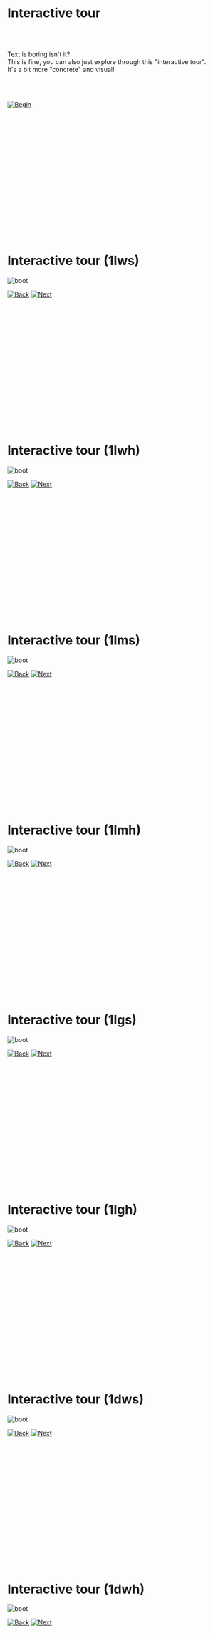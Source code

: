 # Interactive tour

<br>
<br>

Text is boring isn't it?  
This is fine, you can also just explore through this "interactive tour".  
It's a bit more "concrete" and visual!

<br>
<br>

[![Begin](../btn/button_begin.png)](https://github.com/pl453s/linux-mint-gnome/blob/main/tour/tour.md#interactive-tour-1dms)

<br>
<br>
<br>
<br>
<br>
<br>
<br>
<br>
<br>
<br>
<br>
<br>
<br>
<br>
<br>
<br>

# Interactive tour (1lws)

![boot](../img/1_boot.png)

[![Back](../btn/button_back_off.png)](https://github.com/pl453s/linux-mint-gnome/blob/main/tour/tour.md#interactive-tour-1lws)
[![Next](../btn/button_next_on.png)](https://github.com/pl453s/linux-mint-gnome/blob/main/tour/tour.md#interactive-tour-2lws)

<br>
<br>
<br>
<br>
<br>
<br>
<br>
<br>
<br>
<br>
<br>
<br>
<br>
<br>
<br>
<br>

# Interactive tour (1lwh)

![boot](../img/1_boot.png)

[![Back](../btn/button_back_off.png)](https://github.com/pl453s/linux-mint-gnome/blob/main/tour/tour.md#interactive-tour-1lwh)
[![Next](../btn/button_next_on.png)](https://github.com/pl453s/linux-mint-gnome/blob/main/tour/tour.md#interactive-tour-2lwh)

<br>
<br>
<br>
<br>
<br>
<br>
<br>
<br>
<br>
<br>
<br>
<br>
<br>
<br>
<br>
<br>

# Interactive tour (1lms)

![boot](../img/1_boot.png)

[![Back](../btn/button_back_off.png)](https://github.com/pl453s/linux-mint-gnome/blob/main/tour/tour.md#interactive-tour-1lms)
[![Next](../btn/button_next_on.png)](https://github.com/pl453s/linux-mint-gnome/blob/main/tour/tour.md#interactive-tour-2lms)

<br>
<br>
<br>
<br>
<br>
<br>
<br>
<br>
<br>
<br>
<br>
<br>
<br>
<br>
<br>
<br>

# Interactive tour (1lmh)

![boot](../img/1_boot.png)

[![Back](../btn/button_back_off.png)](https://github.com/pl453s/linux-mint-gnome/blob/main/tour/tour.md#interactive-tour-1lmh)
[![Next](../btn/button_next_on.png)](https://github.com/pl453s/linux-mint-gnome/blob/main/tour/tour.md#interactive-tour-2lmh)

<br>
<br>
<br>
<br>
<br>
<br>
<br>
<br>
<br>
<br>
<br>
<br>
<br>
<br>
<br>
<br>

# Interactive tour (1lgs)

![boot](../img/1_boot.png)

[![Back](../btn/button_back_off.png)](https://github.com/pl453s/linux-mint-gnome/blob/main/tour/tour.md#interactive-tour-1lgs)
[![Next](../btn/button_next_on.png)](https://github.com/pl453s/linux-mint-gnome/blob/main/tour/tour.md#interactive-tour-2lgs)

<br>
<br>
<br>
<br>
<br>
<br>
<br>
<br>
<br>
<br>
<br>
<br>
<br>
<br>
<br>
<br>

# Interactive tour (1lgh)

![boot](../img/1_boot.png)

[![Back](../btn/button_back_off.png)](https://github.com/pl453s/linux-mint-gnome/blob/main/tour/tour.md#interactive-tour-1lgh)
[![Next](../btn/button_next_on.png)](https://github.com/pl453s/linux-mint-gnome/blob/main/tour/tour.md#interactive-tour-2lgh)

<br>
<br>
<br>
<br>
<br>
<br>
<br>
<br>
<br>
<br>
<br>
<br>
<br>
<br>
<br>
<br>

# Interactive tour (1dws)

![boot](../img/1_boot.png)

[![Back](../btn/button_back_off.png)](https://github.com/pl453s/linux-mint-gnome/blob/main/tour/tour.md#interactive-tour-1dws)
[![Next](../btn/button_next_on.png)](https://github.com/pl453s/linux-mint-gnome/blob/main/tour/tour.md#interactive-tour-2dws)

<br>
<br>
<br>
<br>
<br>
<br>
<br>
<br>
<br>
<br>
<br>
<br>
<br>
<br>
<br>
<br>

# Interactive tour (1dwh)

![boot](../img/1_boot.png)

[![Back](../btn/button_back_off.png)](https://github.com/pl453s/linux-mint-gnome/blob/main/tour/tour.md#interactive-tour-1dwh)
[![Next](../btn/button_next_on.png)](https://github.com/pl453s/linux-mint-gnome/blob/main/tour/tour.md#interactive-tour-2dwh)

<br>
<br>
<br>
<br>
<br>
<br>
<br>
<br>
<br>
<br>
<br>
<br>
<br>
<br>
<br>
<br>

# Interactive tour (1dms)

![boot](../img/1_boot.png)

[![Back](../btn/button_back_off.png)](https://github.com/pl453s/linux-mint-gnome/blob/main/tour/tour.md#interactive-tour-1dms)
[![Next](../btn/button_next_on.png)](https://github.com/pl453s/linux-mint-gnome/blob/main/tour/tour.md#interactive-tour-2dms)

<br>
<br>
<br>
<br>
<br>
<br>
<br>
<br>
<br>
<br>
<br>
<br>
<br>
<br>
<br>
<br>

# Interactive tour (1dmh)

![boot](../img/1_boot.png)

[![Back](../btn/button_back_off.png)](https://github.com/pl453s/linux-mint-gnome/blob/main/tour/tour.md#interactive-tour-1dmh)
[![Next](../btn/button_next_on.png)](https://github.com/pl453s/linux-mint-gnome/blob/main/tour/tour.md#interactive-tour-2dmh)

<br>
<br>
<br>
<br>
<br>
<br>
<br>
<br>
<br>
<br>
<br>
<br>
<br>
<br>
<br>
<br>

# Interactive tour (1dgs)

![boot](../img/1_boot.png)

[![Back](../btn/button_back_off.png)](https://github.com/pl453s/linux-mint-gnome/blob/main/tour/tour.md#interactive-tour-1dgs)
[![Next](../btn/button_next_on.png)](https://github.com/pl453s/linux-mint-gnome/blob/main/tour/tour.md#interactive-tour-2dgs)

<br>
<br>
<br>
<br>
<br>
<br>
<br>
<br>
<br>
<br>
<br>
<br>
<br>
<br>
<br>
<br>

# Interactive tour (1dgh)

![boot](../img/1_boot.png)

[![Back](../btn/button_back_off.png)](https://github.com/pl453s/linux-mint-gnome/blob/main/tour/tour.md#interactive-tour-1dgh)
[![Next](../btn/button_next_on.png)](https://github.com/pl453s/linux-mint-gnome/blob/main/tour/tour.md#interactive-tour-2dgh)

<br>
<br>
<br>
<br>
<br>
<br>
<br>
<br>
<br>
<br>
<br>
<br>
<br>
<br>
<br>
<br>

# Interactive tour (2lws)

![gdm3](../img/2_light.png)

[![Back](../btn/button_back_on.png)](https://github.com/pl453s/linux-mint-gnome/blob/main/tour/tour.md#interactive-tour-1lws)
[![Next](../btn/button_next_on.png)](https://github.com/pl453s/linux-mint-gnome/blob/main/tour/tour.md#interactive-tour-3lws)
![Spacer](../btn/spacer.png)
[![Dark](../btn/button_dark_off.png)](https://github.com/pl453s/linux-mint-gnome/blob/main/tour/tour.md#interactive-tour-2dws)

<br>
<br>
<br>
<br>
<br>
<br>
<br>
<br>
<br>
<br>
<br>
<br>
<br>
<br>
<br>
<br>

# Interactive tour (2lwh)

![gdm3](../img/2_light.png)

[![Back](../btn/button_back_on.png)](https://github.com/pl453s/linux-mint-gnome/blob/main/tour/tour.md#interactive-tour-1lwh)
[![Next](../btn/button_next_on.png)](https://github.com/pl453s/linux-mint-gnome/blob/main/tour/tour.md#interactive-tour-3lwh)
![Spacer](../btn/spacer.png)
[![Dark](../btn/button_dark_off.png)](https://github.com/pl453s/linux-mint-gnome/blob/main/tour/tour.md#interactive-tour-2dwh)

<br>
<br>
<br>
<br>
<br>
<br>
<br>
<br>
<br>
<br>
<br>
<br>
<br>
<br>
<br>
<br>

# Interactive tour (2lms)

![gdm3](../img/2_light.png)

[![Back](../btn/button_back_on.png)](https://github.com/pl453s/linux-mint-gnome/blob/main/tour/tour.md#interactive-tour-1lms)
[![Next](../btn/button_next_on.png)](https://github.com/pl453s/linux-mint-gnome/blob/main/tour/tour.md#interactive-tour-3lms)
![Spacer](../btn/spacer.png)
[![Dark](../btn/button_dark_off.png)](https://github.com/pl453s/linux-mint-gnome/blob/main/tour/tour.md#interactive-tour-2dms)

<br>
<br>
<br>
<br>
<br>
<br>
<br>
<br>
<br>
<br>
<br>
<br>
<br>
<br>
<br>
<br>

# Interactive tour (2lmh)

![gdm3](../img/2_light.png)

[![Back](../btn/button_back_on.png)](https://github.com/pl453s/linux-mint-gnome/blob/main/tour/tour.md#interactive-tour-1lmh)
[![Next](../btn/button_next_on.png)](https://github.com/pl453s/linux-mint-gnome/blob/main/tour/tour.md#interactive-tour-3lmh)
![Spacer](../btn/spacer.png)
[![Dark](../btn/button_dark_off.png)](https://github.com/pl453s/linux-mint-gnome/blob/main/tour/tour.md#interactive-tour-2dmh)

<br>
<br>
<br>
<br>
<br>
<br>
<br>
<br>
<br>
<br>
<br>
<br>
<br>
<br>
<br>
<br>

# Interactive tour (2lgs)

![gdm3](../img/2_light.png)

[![Back](../btn/button_back_on.png)](https://github.com/pl453s/linux-mint-gnome/blob/main/tour/tour.md#interactive-tour-1lgs)
[![Next](../btn/button_next_on.png)](https://github.com/pl453s/linux-mint-gnome/blob/main/tour/tour.md#interactive-tour-3lgs)
![Spacer](../btn/spacer.png)
[![Dark](../btn/button_dark_off.png)](https://github.com/pl453s/linux-mint-gnome/blob/main/tour/tour.md#interactive-tour-2dgs)

<br>
<br>
<br>
<br>
<br>
<br>
<br>
<br>
<br>
<br>
<br>
<br>
<br>
<br>
<br>
<br>

# Interactive tour (2lgh)

![gdm3](../img/2_light.png)

[![Back](../btn/button_back_on.png)](https://github.com/pl453s/linux-mint-gnome/blob/main/tour/tour.md#interactive-tour-1lgh)
[![Next](../btn/button_next_on.png)](https://github.com/pl453s/linux-mint-gnome/blob/main/tour/tour.md#interactive-tour-3lgh)
![Spacer](../btn/spacer.png)
[![Dark](../btn/button_dark_off.png)](https://github.com/pl453s/linux-mint-gnome/blob/main/tour/tour.md#interactive-tour-2dgh)

<br>
<br>
<br>
<br>
<br>
<br>
<br>
<br>
<br>
<br>
<br>
<br>
<br>
<br>
<br>
<br>

# Interactive tour (2dws)

![gdm3](../img/2_dark.png)

[![Back](../btn/button_back_on.png)](https://github.com/pl453s/linux-mint-gnome/blob/main/tour/tour.md#interactive-tour-1dws)
[![Next](../btn/button_next_on.png)](https://github.com/pl453s/linux-mint-gnome/blob/main/tour/tour.md#interactive-tour-3dws)
![Spacer](../btn/spacer.png)
[![Dark](../btn/button_dark_on.png)](https://github.com/pl453s/linux-mint-gnome/blob/main/tour/tour.md#interactive-tour-2lws)

<br>
<br>
<br>
<br>
<br>
<br>
<br>
<br>
<br>
<br>
<br>
<br>
<br>
<br>
<br>
<br>

# Interactive tour (2dwh)

![gdm3](../img/2_dark.png)

[![Back](../btn/button_back_on.png)](https://github.com/pl453s/linux-mint-gnome/blob/main/tour/tour.md#interactive-tour-1dwh)
[![Next](../btn/button_next_on.png)](https://github.com/pl453s/linux-mint-gnome/blob/main/tour/tour.md#interactive-tour-3dwh)
![Spacer](../btn/spacer.png)
[![Dark](../btn/button_dark_on.png)](https://github.com/pl453s/linux-mint-gnome/blob/main/tour/tour.md#interactive-tour-2lwh)

<br>
<br>
<br>
<br>
<br>
<br>
<br>
<br>
<br>
<br>
<br>
<br>
<br>
<br>
<br>
<br>

# Interactive tour (2dms)

![gdm3](../img/2_dark.png)

[![Back](../btn/button_back_on.png)](https://github.com/pl453s/linux-mint-gnome/blob/main/tour/tour.md#interactive-tour-1dms)
[![Next](../btn/button_next_on.png)](https://github.com/pl453s/linux-mint-gnome/blob/main/tour/tour.md#interactive-tour-3dms)
![Spacer](../btn/spacer.png)
[![Dark](../btn/button_dark_on.png)](https://github.com/pl453s/linux-mint-gnome/blob/main/tour/tour.md#interactive-tour-2lms)

<br>
<br>
<br>
<br>
<br>
<br>
<br>
<br>
<br>
<br>
<br>
<br>
<br>
<br>
<br>
<br>

# Interactive tour (2dmh)

![gdm3](../img/2_dark.png)

[![Back](../btn/button_back_on.png)](https://github.com/pl453s/linux-mint-gnome/blob/main/tour/tour.md#interactive-tour-1dmh)
[![Next](../btn/button_next_on.png)](https://github.com/pl453s/linux-mint-gnome/blob/main/tour/tour.md#interactive-tour-3dmh)
![Spacer](../btn/spacer.png)
[![Dark](../btn/button_dark_on.png)](https://github.com/pl453s/linux-mint-gnome/blob/main/tour/tour.md#interactive-tour-2lmh)

<br>
<br>
<br>
<br>
<br>
<br>
<br>
<br>
<br>
<br>
<br>
<br>
<br>
<br>
<br>
<br>

# Interactive tour (2dgs)

![gdm3](../img/2_dark.png)

[![Back](../btn/button_back_on.png)](https://github.com/pl453s/linux-mint-gnome/blob/main/tour/tour.md#interactive-tour-1dgs)
[![Next](../btn/button_next_on.png)](https://github.com/pl453s/linux-mint-gnome/blob/main/tour/tour.md#interactive-tour-3dgs)
![Spacer](../btn/spacer.png)
[![Dark](../btn/button_dark_on.png)](https://github.com/pl453s/linux-mint-gnome/blob/main/tour/tour.md#interactive-tour-2lgs)

<br>
<br>
<br>
<br>
<br>
<br>
<br>
<br>
<br>
<br>
<br>
<br>
<br>
<br>
<br>
<br>

# Interactive tour (2dgh)

![gdm3](../img/2_dark.png)

[![Back](../btn/button_back_on.png)](https://github.com/pl453s/linux-mint-gnome/blob/main/tour/tour.md#interactive-tour-1dgh)
[![Next](../btn/button_next_on.png)](https://github.com/pl453s/linux-mint-gnome/blob/main/tour/tour.md#interactive-tour-3dgh)
![Spacer](../btn/spacer.png)
[![Dark](../btn/button_dark_on.png)](https://github.com/pl453s/linux-mint-gnome/blob/main/tour/tour.md#interactive-tour-2lgh)

<br>
<br>
<br>
<br>
<br>
<br>
<br>
<br>
<br>
<br>
<br>
<br>
<br>
<br>
<br>
<br>

# Interactive tour (3lws)

![desktop](../img/3_lws.png)

[![Back](../btn/button_back_on.png)](https://github.com/pl453s/linux-mint-gnome/blob/main/tour/tour.md#interactive-tour-2lws)
[![Next](../btn/button_next_on.png)](https://github.com/pl453s/linux-mint-gnome/blob/main/tour/tour.md#interactive-tour-4lws)
![Spacer](../btn/spacer.png)
[![Dark](../btn/button_dark_off.png)](https://github.com/pl453s/linux-mint-gnome/blob/main/tour/tour.md#interactive-tour-3dws)
![Spacer](../btn/spacer.png)
[![Panel](../btn/button_panel_on.png)](https://github.com/pl453s/linux-mint-gnome/blob/main/tour/tour.md#interactive-tour-3lws)
[![Dock](../btn/button_dock_off.png)](https://github.com/pl453s/linux-mint-gnome/blob/main/tour/tour.md#interactive-tour-3lms)
[![Dash](../btn/button_dash_off.png)](https://github.com/pl453s/linux-mint-gnome/blob/main/tour/tour.md#interactive-tour-3lgs)
![Spacer](../btn/spacer.png)
[![Icons](../btn/button_icons_on.png)](https://github.com/pl453s/linux-mint-gnome/blob/main/tour/tour.md#interactive-tour-3lwh)

<br>
<br>
<br>
<br>
<br>
<br>
<br>
<br>
<br>
<br>
<br>
<br>
<br>
<br>
<br>
<br>

# Interactive tour (3lwh)

![desktop](../img/3_lwh.png)

[![Back](../btn/button_back_on.png)](https://github.com/pl453s/linux-mint-gnome/blob/main/tour/tour.md#interactive-tour-2lwh)
[![Next](../btn/button_next_on.png)](https://github.com/pl453s/linux-mint-gnome/blob/main/tour/tour.md#interactive-tour-4lwh)
![Spacer](../btn/spacer.png)
[![Dark](../btn/button_dark_off.png)](https://github.com/pl453s/linux-mint-gnome/blob/main/tour/tour.md#interactive-tour-3dwh)
![Spacer](../btn/spacer.png)
[![Panel](../btn/button_panel_on.png)](https://github.com/pl453s/linux-mint-gnome/blob/main/tour/tour.md#interactive-tour-3lwh)
[![Dock](../btn/button_dock_off.png)](https://github.com/pl453s/linux-mint-gnome/blob/main/tour/tour.md#interactive-tour-3lmh)
[![Dash](../btn/button_dash_off.png)](https://github.com/pl453s/linux-mint-gnome/blob/main/tour/tour.md#interactive-tour-3lgh)
![Spacer](../btn/spacer.png)
[![Icons](../btn/button_icons_off.png)](https://github.com/pl453s/linux-mint-gnome/blob/main/tour/tour.md#interactive-tour-3lws)

<br>
<br>
<br>
<br>
<br>
<br>
<br>
<br>
<br>
<br>
<br>
<br>
<br>
<br>
<br>
<br>

# Interactive tour (3lms)

![desktop](../img/3_lms.png)

[![Back](../btn/button_back_on.png)](https://github.com/pl453s/linux-mint-gnome/blob/main/tour/tour.md#interactive-tour-2lms)
[![Next](../btn/button_next_on.png)](https://github.com/pl453s/linux-mint-gnome/blob/main/tour/tour.md#interactive-tour-4lms)
![Spacer](../btn/spacer.png)
[![Dark](../btn/button_dark_off.png)](https://github.com/pl453s/linux-mint-gnome/blob/main/tour/tour.md#interactive-tour-3dms)
![Spacer](../btn/spacer.png)
[![Panel](../btn/button_panel_off.png)](https://github.com/pl453s/linux-mint-gnome/blob/main/tour/tour.md#interactive-tour-3lws)
[![Dock](../btn/button_dock_on.png)](https://github.com/pl453s/linux-mint-gnome/blob/main/tour/tour.md#interactive-tour-3lms)
[![Dash](../btn/button_dash_off.png)](https://github.com/pl453s/linux-mint-gnome/blob/main/tour/tour.md#interactive-tour-3lgs)
![Spacer](../btn/spacer.png)
[![Icons](../btn/button_icons_on.png)](https://github.com/pl453s/linux-mint-gnome/blob/main/tour/tour.md#interactive-tour-3lmh)

<br>
<br>
<br>
<br>
<br>
<br>
<br>
<br>
<br>
<br>
<br>
<br>
<br>
<br>
<br>
<br>

# Interactive tour (3lmh)

![desktop](../img/3_lmh.png)

[![Back](../btn/button_back_on.png)](https://github.com/pl453s/linux-mint-gnome/blob/main/tour/tour.md#interactive-tour-2lmh)
[![Next](../btn/button_next_on.png)](https://github.com/pl453s/linux-mint-gnome/blob/main/tour/tour.md#interactive-tour-4lmh)
![Spacer](../btn/spacer.png)
[![Dark](../btn/button_dark_off.png)](https://github.com/pl453s/linux-mint-gnome/blob/main/tour/tour.md#interactive-tour-3dmh)
![Spacer](../btn/spacer.png)
[![Panel](../btn/button_panel_off.png)](https://github.com/pl453s/linux-mint-gnome/blob/main/tour/tour.md#interactive-tour-3lwh)
[![Dock](../btn/button_dock_on.png)](https://github.com/pl453s/linux-mint-gnome/blob/main/tour/tour.md#interactive-tour-3lmh)
[![Dash](../btn/button_dash_off.png)](https://github.com/pl453s/linux-mint-gnome/blob/main/tour/tour.md#interactive-tour-3lgh)
![Spacer](../btn/spacer.png)
[![Icons](../btn/button_icons_off.png)](https://github.com/pl453s/linux-mint-gnome/blob/main/tour/tour.md#interactive-tour-3lms)

<br>
<br>
<br>
<br>
<br>
<br>
<br>
<br>
<br>
<br>
<br>
<br>
<br>
<br>
<br>
<br>

# Interactive tour (3lgs)

![desktop](../img/3_lgs.png)

[![Back](../btn/button_back_on.png)](https://github.com/pl453s/linux-mint-gnome/blob/main/tour/tour.md#interactive-tour-2lgs)
[![Next](../btn/button_next_on.png)](https://github.com/pl453s/linux-mint-gnome/blob/main/tour/tour.md#interactive-tour-4lgs)
![Spacer](../btn/spacer.png)
[![Dark](../btn/button_dark_off.png)](https://github.com/pl453s/linux-mint-gnome/blob/main/tour/tour.md#interactive-tour-3dgs)
![Spacer](../btn/spacer.png)
[![Panel](../btn/button_panel_off.png)](https://github.com/pl453s/linux-mint-gnome/blob/main/tour/tour.md#interactive-tour-3lws)
[![Dock](../btn/button_dock_off.png)](https://github.com/pl453s/linux-mint-gnome/blob/main/tour/tour.md#interactive-tour-3lms)
[![Dash](../btn/button_dash_on.png)](https://github.com/pl453s/linux-mint-gnome/blob/main/tour/tour.md#interactive-tour-3lgs)
![Spacer](../btn/spacer.png)
[![Icons](../btn/button_icons_on.png)](https://github.com/pl453s/linux-mint-gnome/blob/main/tour/tour.md#interactive-tour-3lgh)

<br>
<br>
<br>
<br>
<br>
<br>
<br>
<br>
<br>
<br>
<br>
<br>
<br>
<br>
<br>
<br>

# Interactive tour (3lgh)

![desktop](../img/3_lgh.png)

[![Back](../btn/button_back_on.png)](https://github.com/pl453s/linux-mint-gnome/blob/main/tour/tour.md#interactive-tour-2lgh)
[![Next](../btn/button_next_on.png)](https://github.com/pl453s/linux-mint-gnome/blob/main/tour/tour.md#interactive-tour-4lgh)
![Spacer](../btn/spacer.png)
[![Dark](../btn/button_dark_off.png)](https://github.com/pl453s/linux-mint-gnome/blob/main/tour/tour.md#interactive-tour-3dgh)
![Spacer](../btn/spacer.png)
[![Panel](../btn/button_panel_off.png)](https://github.com/pl453s/linux-mint-gnome/blob/main/tour/tour.md#interactive-tour-3lwh)
[![Dock](../btn/button_dock_off.png)](https://github.com/pl453s/linux-mint-gnome/blob/main/tour/tour.md#interactive-tour-3lmh)
[![Dash](../btn/button_dash_on.png)](https://github.com/pl453s/linux-mint-gnome/blob/main/tour/tour.md#interactive-tour-3lgh)
![Spacer](../btn/spacer.png)
[![Icons](../btn/button_icons_off.png)](https://github.com/pl453s/linux-mint-gnome/blob/main/tour/tour.md#interactive-tour-3lgs)

<br>
<br>
<br>
<br>
<br>
<br>
<br>
<br>
<br>
<br>
<br>
<br>
<br>
<br>
<br>
<br>

# Interactive tour (3dws)

![desktop](../img/3_dws.png)

[![Back](../btn/button_back_on.png)](https://github.com/pl453s/linux-mint-gnome/blob/main/tour/tour.md#interactive-tour-2dws)
[![Next](../btn/button_next_on.png)](https://github.com/pl453s/linux-mint-gnome/blob/main/tour/tour.md#interactive-tour-4dws)
![Spacer](../btn/spacer.png)
[![Dark](../btn/button_dark_on.png)](https://github.com/pl453s/linux-mint-gnome/blob/main/tour/tour.md#interactive-tour-3lws)
![Spacer](../btn/spacer.png)
[![Panel](../btn/button_panel_on.png)](https://github.com/pl453s/linux-mint-gnome/blob/main/tour/tour.md#interactive-tour-3dws)
[![Dock](../btn/button_dock_off.png)](https://github.com/pl453s/linux-mint-gnome/blob/main/tour/tour.md#interactive-tour-3dms)
[![Dash](../btn/button_dash_off.png)](https://github.com/pl453s/linux-mint-gnome/blob/main/tour/tour.md#interactive-tour-3dgs)
![Spacer](../btn/spacer.png)
[![Icons](../btn/button_icons_on.png)](https://github.com/pl453s/linux-mint-gnome/blob/main/tour/tour.md#interactive-tour-3dwh)

<br>
<br>
<br>
<br>
<br>
<br>
<br>
<br>
<br>
<br>
<br>
<br>
<br>
<br>
<br>
<br>

# Interactive tour (3dwh)

![desktop](../img/3_dwh.png)

[![Back](../btn/button_back_on.png)](https://github.com/pl453s/linux-mint-gnome/blob/main/tour/tour.md#interactive-tour-2dwh)
[![Next](../btn/button_next_on.png)](https://github.com/pl453s/linux-mint-gnome/blob/main/tour/tour.md#interactive-tour-4dwh)
![Spacer](../btn/spacer.png)
[![Dark](../btn/button_dark_on.png)](https://github.com/pl453s/linux-mint-gnome/blob/main/tour/tour.md#interactive-tour-3lwh)
![Spacer](../btn/spacer.png)
[![Panel](../btn/button_panel_on.png)](https://github.com/pl453s/linux-mint-gnome/blob/main/tour/tour.md#interactive-tour-3dwh)
[![Dock](../btn/button_dock_off.png)](https://github.com/pl453s/linux-mint-gnome/blob/main/tour/tour.md#interactive-tour-3dmh)
[![Dash](../btn/button_dash_off.png)](https://github.com/pl453s/linux-mint-gnome/blob/main/tour/tour.md#interactive-tour-3dgh)
![Spacer](../btn/spacer.png)
[![Icons](../btn/button_icons_off.png)](https://github.com/pl453s/linux-mint-gnome/blob/main/tour/tour.md#interactive-tour-3dws)

<br>
<br>
<br>
<br>
<br>
<br>
<br>
<br>
<br>
<br>
<br>
<br>
<br>
<br>
<br>
<br>

# Interactive tour (3dms)

![desktop](../img/3_dms.png)

[![Back](../btn/button_back_on.png)](https://github.com/pl453s/linux-mint-gnome/blob/main/tour/tour.md#interactive-tour-2dms)
[![Next](../btn/button_next_on.png)](https://github.com/pl453s/linux-mint-gnome/blob/main/tour/tour.md#interactive-tour-4dms)
![Spacer](../btn/spacer.png)
[![Dark](../btn/button_dark_on.png)](https://github.com/pl453s/linux-mint-gnome/blob/main/tour/tour.md#interactive-tour-3lms)
![Spacer](../btn/spacer.png)
[![Panel](../btn/button_panel_off.png)](https://github.com/pl453s/linux-mint-gnome/blob/main/tour/tour.md#interactive-tour-3dws)
[![Dock](../btn/button_dock_on.png)](https://github.com/pl453s/linux-mint-gnome/blob/main/tour/tour.md#interactive-tour-3dms)
[![Dash](../btn/button_dash_off.png)](https://github.com/pl453s/linux-mint-gnome/blob/main/tour/tour.md#interactive-tour-3dgs)
![Spacer](../btn/spacer.png)
[![Icons](../btn/button_icons_on.png)](https://github.com/pl453s/linux-mint-gnome/blob/main/tour/tour.md#interactive-tour-3dmh)

<br>
<br>
<br>
<br>
<br>
<br>
<br>
<br>
<br>
<br>
<br>
<br>
<br>
<br>
<br>
<br>

# Interactive tour (3dmh)

![desktop](../img/3_dmh.png)

[![Back](../btn/button_back_on.png)](https://github.com/pl453s/linux-mint-gnome/blob/main/tour/tour.md#interactive-tour-2dmh)
[![Next](../btn/button_next_on.png)](https://github.com/pl453s/linux-mint-gnome/blob/main/tour/tour.md#interactive-tour-4dmh)
![Spacer](../btn/spacer.png)
[![Dark](../btn/button_dark_on.png)](https://github.com/pl453s/linux-mint-gnome/blob/main/tour/tour.md#interactive-tour-3lmh)
![Spacer](../btn/spacer.png)
[![Panel](../btn/button_panel_off.png)](https://github.com/pl453s/linux-mint-gnome/blob/main/tour/tour.md#interactive-tour-3dwh)
[![Dock](../btn/button_dock_on.png)](https://github.com/pl453s/linux-mint-gnome/blob/main/tour/tour.md#interactive-tour-3dmh)
[![Dash](../btn/button_dash_off.png)](https://github.com/pl453s/linux-mint-gnome/blob/main/tour/tour.md#interactive-tour-3dgh)
![Spacer](../btn/spacer.png)
[![Icons](../btn/button_icons_off.png)](https://github.com/pl453s/linux-mint-gnome/blob/main/tour/tour.md#interactive-tour-3dms)

<br>
<br>
<br>
<br>
<br>
<br>
<br>
<br>
<br>
<br>
<br>
<br>
<br>
<br>
<br>
<br>

# Interactive tour (3dgs)

![desktop](../img/3_dgs.png)

[![Back](../btn/button_back_on.png)](https://github.com/pl453s/linux-mint-gnome/blob/main/tour/tour.md#interactive-tour-2dgs)
[![Next](../btn/button_next_on.png)](https://github.com/pl453s/linux-mint-gnome/blob/main/tour/tour.md#interactive-tour-4dgs)
![Spacer](../btn/spacer.png)
[![Dark](../btn/button_dark_on.png)](https://github.com/pl453s/linux-mint-gnome/blob/main/tour/tour.md#interactive-tour-3lgs)
![Spacer](../btn/spacer.png)
[![Panel](../btn/button_panel_off.png)](https://github.com/pl453s/linux-mint-gnome/blob/main/tour/tour.md#interactive-tour-3dws)
[![Dock](../btn/button_dock_off.png)](https://github.com/pl453s/linux-mint-gnome/blob/main/tour/tour.md#interactive-tour-3dms)
[![Dash](../btn/button_dash_on.png)](https://github.com/pl453s/linux-mint-gnome/blob/main/tour/tour.md#interactive-tour-3dgs)
![Spacer](../btn/spacer.png)
[![Icons](../btn/button_icons_on.png)](https://github.com/pl453s/linux-mint-gnome/blob/main/tour/tour.md#interactive-tour-3dgh)

<br>
<br>
<br>
<br>
<br>
<br>
<br>
<br>
<br>
<br>
<br>
<br>
<br>
<br>
<br>
<br>

# Interactive tour (3dgh)

![desktop](../img/3_dgh.png)

[![Back](../btn/button_back_on.png)](https://github.com/pl453s/linux-mint-gnome/blob/main/tour/tour.md#interactive-tour-2dgh)
[![Next](../btn/button_next_on.png)](https://github.com/pl453s/linux-mint-gnome/blob/main/tour/tour.md#interactive-tour-4dgh)
![Spacer](../btn/spacer.png)
[![Dark](../btn/button_dark_on.png)](https://github.com/pl453s/linux-mint-gnome/blob/main/tour/tour.md#interactive-tour-3lgh)
![Spacer](../btn/spacer.png)
[![Panel](../btn/button_panel_off.png)](https://github.com/pl453s/linux-mint-gnome/blob/main/tour/tour.md#interactive-tour-3dwh)
[![Dock](../btn/button_dock_off.png)](https://github.com/pl453s/linux-mint-gnome/blob/main/tour/tour.md#interactive-tour-3dmh)
[![Dash](../btn/button_dash_on.png)](https://github.com/pl453s/linux-mint-gnome/blob/main/tour/tour.md#interactive-tour-3dgh)
![Spacer](../btn/spacer.png)
[![Icons](../btn/button_icons_off.png)](https://github.com/pl453s/linux-mint-gnome/blob/main/tour/tour.md#interactive-tour-3dgs)

<br>
<br>
<br>
<br>
<br>
<br>
<br>
<br>
<br>
<br>
<br>
<br>
<br>
<br>
<br>
<br>

# Interactive tour (4lws)

![desktop](../img/4_lw.png)

[![Back](../btn/button_back_on.png)](https://github.com/pl453s/linux-mint-gnome/blob/main/tour/tour.md#interactive-tour-3lws)
[![Next](../btn/button_next_off.png)](https://github.com/pl453s/linux-mint-gnome/blob/main/tour/tour.md#interactive-tour-4lws)
![Spacer](../btn/spacer.png)
[![Dark](../btn/button_dark_off.png)](https://github.com/pl453s/linux-mint-gnome/blob/main/tour/tour.md#interactive-tour-4dws)
![Spacer](../btn/spacer.png)
[![Panel](../btn/button_panel_on.png)](https://github.com/pl453s/linux-mint-gnome/blob/main/tour/tour.md#interactive-tour-4lws)
[![Dock](../btn/button_dock_off.png)](https://github.com/pl453s/linux-mint-gnome/blob/main/tour/tour.md#interactive-tour-4lms)
[![Dash](../btn/button_dash_off.png)](https://github.com/pl453s/linux-mint-gnome/blob/main/tour/tour.md#interactive-tour-4lgs)

<br>
<br>
<br>
<br>
<br>
<br>
<br>
<br>
<br>
<br>
<br>
<br>
<br>
<br>
<br>
<br>

# Interactive tour (4lwh)

![desktop](../img/4_lw.png)

[![Back](../btn/button_back_on.png)](https://github.com/pl453s/linux-mint-gnome/blob/main/tour/tour.md#interactive-tour-3lwh)
[![Next](../btn/button_next_off.png)](https://github.com/pl453s/linux-mint-gnome/blob/main/tour/tour.md#interactive-tour-4lwh)
![Spacer](../btn/spacer.png)
[![Dark](../btn/button_dark_off.png)](https://github.com/pl453s/linux-mint-gnome/blob/main/tour/tour.md#interactive-tour-4dwh)
![Spacer](../btn/spacer.png)
[![Panel](../btn/button_panel_on.png)](https://github.com/pl453s/linux-mint-gnome/blob/main/tour/tour.md#interactive-tour-4lwh)
[![Dock](../btn/button_dock_off.png)](https://github.com/pl453s/linux-mint-gnome/blob/main/tour/tour.md#interactive-tour-4lmh)
[![Dash](../btn/button_dash_off.png)](https://github.com/pl453s/linux-mint-gnome/blob/main/tour/tour.md#interactive-tour-4lgh)

<br>
<br>
<br>
<br>
<br>
<br>
<br>
<br>
<br>
<br>
<br>
<br>
<br>
<br>
<br>
<br>

# Interactive tour (4lms)

![desktop](../img/4_lm.png)

[![Back](../btn/button_back_on.png)](https://github.com/pl453s/linux-mint-gnome/blob/main/tour/tour.md#interactive-tour-3lms)
[![Next](../btn/button_next_off.png)](https://github.com/pl453s/linux-mint-gnome/blob/main/tour/tour.md#interactive-tour-4lms)
![Spacer](../btn/spacer.png)
[![Dark](../btn/button_dark_off.png)](https://github.com/pl453s/linux-mint-gnome/blob/main/tour/tour.md#interactive-tour-4dms)
![Spacer](../btn/spacer.png)
[![Panel](../btn/button_panel_off.png)](https://github.com/pl453s/linux-mint-gnome/blob/main/tour/tour.md#interactive-tour-4lws)
[![Dock](../btn/button_dock_on.png)](https://github.com/pl453s/linux-mint-gnome/blob/main/tour/tour.md#interactive-tour-4lms)
[![Dash](../btn/button_dash_off.png)](https://github.com/pl453s/linux-mint-gnome/blob/main/tour/tour.md#interactive-tour-4lgs)

<br>
<br>
<br>
<br>
<br>
<br>
<br>
<br>
<br>
<br>
<br>
<br>
<br>
<br>
<br>
<br>

# Interactive tour (4lmh)

![desktop](../img/4_lm.png)

[![Back](../btn/button_back_on.png)](https://github.com/pl453s/linux-mint-gnome/blob/main/tour/tour.md#interactive-tour-3lmh)
[![Next](../btn/button_next_off.png)](https://github.com/pl453s/linux-mint-gnome/blob/main/tour/tour.md#interactive-tour-4lmh)
![Spacer](../btn/spacer.png)
[![Dark](../btn/button_dark_off.png)](https://github.com/pl453s/linux-mint-gnome/blob/main/tour/tour.md#interactive-tour-4dmh)
![Spacer](../btn/spacer.png)
[![Panel](../btn/button_panel_off.png)](https://github.com/pl453s/linux-mint-gnome/blob/main/tour/tour.md#interactive-tour-4lwh)
[![Dock](../btn/button_dock_on.png)](https://github.com/pl453s/linux-mint-gnome/blob/main/tour/tour.md#interactive-tour-4lmh)
[![Dash](../btn/button_dash_off.png)](https://github.com/pl453s/linux-mint-gnome/blob/main/tour/tour.md#interactive-tour-4lgh)

<br>
<br>
<br>
<br>
<br>
<br>
<br>
<br>
<br>
<br>
<br>
<br>
<br>
<br>
<br>
<br>

# Interactive tour (4lgs)

![desktop](../img/4_lg.png)

[![Back](../btn/button_back_on.png)](https://github.com/pl453s/linux-mint-gnome/blob/main/tour/tour.md#interactive-tour-3lgs)
[![Next](../btn/button_next_off.png)](https://github.com/pl453s/linux-mint-gnome/blob/main/tour/tour.md#interactive-tour-4lgs)
![Spacer](../btn/spacer.png)
[![Dark](../btn/button_dark_off.png)](https://github.com/pl453s/linux-mint-gnome/blob/main/tour/tour.md#interactive-tour-4dgs)
![Spacer](../btn/spacer.png)
[![Panel](../btn/button_panel_off.png)](https://github.com/pl453s/linux-mint-gnome/blob/main/tour/tour.md#interactive-tour-4lws)
[![Dock](../btn/button_dock_off.png)](https://github.com/pl453s/linux-mint-gnome/blob/main/tour/tour.md#interactive-tour-4lms)
[![Dash](../btn/button_dash_on.png)](https://github.com/pl453s/linux-mint-gnome/blob/main/tour/tour.md#interactive-tour-4lgs)

<br>
<br>
<br>
<br>
<br>
<br>
<br>
<br>
<br>
<br>
<br>
<br>
<br>
<br>
<br>
<br>

# Interactive tour (4lgh)

![desktop](../img/4_lg.png)

[![Back](../btn/button_back_on.png)](https://github.com/pl453s/linux-mint-gnome/blob/main/tour/tour.md#interactive-tour-3lgh)
[![Next](../btn/button_next_off.png)](https://github.com/pl453s/linux-mint-gnome/blob/main/tour/tour.md#interactive-tour-4lgh)
![Spacer](../btn/spacer.png)
[![Dark](../btn/button_dark_off.png)](https://github.com/pl453s/linux-mint-gnome/blob/main/tour/tour.md#interactive-tour-4dgh)
![Spacer](../btn/spacer.png)
[![Panel](../btn/button_panel_off.png)](https://github.com/pl453s/linux-mint-gnome/blob/main/tour/tour.md#interactive-tour-4lwh)
[![Dock](../btn/button_dock_off.png)](https://github.com/pl453s/linux-mint-gnome/blob/main/tour/tour.md#interactive-tour-4lmh)
[![Dash](../btn/button_dash_on.png)](https://github.com/pl453s/linux-mint-gnome/blob/main/tour/tour.md#interactive-tour-4lgh)

<br>
<br>
<br>
<br>
<br>
<br>
<br>
<br>
<br>
<br>
<br>
<br>
<br>
<br>
<br>
<br>

# Interactive tour (4dws)

![desktop](../img/4_dw.png)

[![Back](../btn/button_back_on.png)](https://github.com/pl453s/linux-mint-gnome/blob/main/tour/tour.md#interactive-tour-3dws)
[![Next](../btn/button_next_off.png)](https://github.com/pl453s/linux-mint-gnome/blob/main/tour/tour.md#interactive-tour-4dws)
![Spacer](../btn/spacer.png)
[![Dark](../btn/button_dark_on.png)](https://github.com/pl453s/linux-mint-gnome/blob/main/tour/tour.md#interactive-tour-4lws)
![Spacer](../btn/spacer.png)
[![Panel](../btn/button_panel_on.png)](https://github.com/pl453s/linux-mint-gnome/blob/main/tour/tour.md#interactive-tour-4dws)
[![Dock](../btn/button_dock_off.png)](https://github.com/pl453s/linux-mint-gnome/blob/main/tour/tour.md#interactive-tour-4dms)
[![Dash](../btn/button_dash_off.png)](https://github.com/pl453s/linux-mint-gnome/blob/main/tour/tour.md#interactive-tour-4dgs)

<br>
<br>
<br>
<br>
<br>
<br>
<br>
<br>
<br>
<br>
<br>
<br>
<br>
<br>
<br>
<br>

# Interactive tour (4dwh)

![desktop](../img/4_dw.png)

[![Back](../btn/button_back_on.png)](https://github.com/pl453s/linux-mint-gnome/blob/main/tour/tour.md#interactive-tour-3dwh)
[![Next](../btn/button_next_off.png)](https://github.com/pl453s/linux-mint-gnome/blob/main/tour/tour.md#interactive-tour-4dwh)
![Spacer](../btn/spacer.png)
[![Dark](../btn/button_dark_on.png)](https://github.com/pl453s/linux-mint-gnome/blob/main/tour/tour.md#interactive-tour-4lwh)
![Spacer](../btn/spacer.png)
[![Panel](../btn/button_panel_on.png)](https://github.com/pl453s/linux-mint-gnome/blob/main/tour/tour.md#interactive-tour-4dwh)
[![Dock](../btn/button_dock_off.png)](https://github.com/pl453s/linux-mint-gnome/blob/main/tour/tour.md#interactive-tour-4dmh)
[![Dash](../btn/button_dash_off.png)](https://github.com/pl453s/linux-mint-gnome/blob/main/tour/tour.md#interactive-tour-4dgh)

<br>
<br>
<br>
<br>
<br>
<br>
<br>
<br>
<br>
<br>
<br>
<br>
<br>
<br>
<br>
<br>

# Interactive tour (4dms)

![desktop](../img/4_dm.png)

[![Back](../btn/button_back_on.png)](https://github.com/pl453s/linux-mint-gnome/blob/main/tour/tour.md#interactive-tour-3dms)
[![Next](../btn/button_next_off.png)](https://github.com/pl453s/linux-mint-gnome/blob/main/tour/tour.md#interactive-tour-4dms)
![Spacer](../btn/spacer.png)
[![Dark](../btn/button_dark_on.png)](https://github.com/pl453s/linux-mint-gnome/blob/main/tour/tour.md#interactive-tour-4lms)
![Spacer](../btn/spacer.png)
[![Panel](../btn/button_panel_off.png)](https://github.com/pl453s/linux-mint-gnome/blob/main/tour/tour.md#interactive-tour-4dws)
[![Dock](../btn/button_dock_on.png)](https://github.com/pl453s/linux-mint-gnome/blob/main/tour/tour.md#interactive-tour-4dms)
[![Dash](../btn/button_dash_off.png)](https://github.com/pl453s/linux-mint-gnome/blob/main/tour/tour.md#interactive-tour-4dgs)

<br>
<br>
<br>
<br>
<br>
<br>
<br>
<br>
<br>
<br>
<br>
<br>
<br>
<br>
<br>
<br>

# Interactive tour (4dmh)

![desktop](../img/4_dm.png)

[![Back](../btn/button_back_on.png)](https://github.com/pl453s/linux-mint-gnome/blob/main/tour/tour.md#interactive-tour-3dmh)
[![Next](../btn/button_next_off.png)](https://github.com/pl453s/linux-mint-gnome/blob/main/tour/tour.md#interactive-tour-4dmh)
![Spacer](../btn/spacer.png)
[![Dark](../btn/button_dark_on.png)](https://github.com/pl453s/linux-mint-gnome/blob/main/tour/tour.md#interactive-tour-4lmh)
![Spacer](../btn/spacer.png)
[![Panel](../btn/button_panel_off.png)](https://github.com/pl453s/linux-mint-gnome/blob/main/tour/tour.md#interactive-tour-4dwh)
[![Dock](../btn/button_dock_on.png)](https://github.com/pl453s/linux-mint-gnome/blob/main/tour/tour.md#interactive-tour-4dmh)
[![Dash](../btn/button_dash_off.png)](https://github.com/pl453s/linux-mint-gnome/blob/main/tour/tour.md#interactive-tour-4dgh)

<br>
<br>
<br>
<br>
<br>
<br>
<br>
<br>
<br>
<br>
<br>
<br>
<br>
<br>
<br>
<br>

# Interactive tour (4dgs)

![desktop](../img/4_dg.png)

[![Back](../btn/button_back_on.png)](https://github.com/pl453s/linux-mint-gnome/blob/main/tour/tour.md#interactive-tour-3dgs)
[![Next](../btn/button_next_off.png)](https://github.com/pl453s/linux-mint-gnome/blob/main/tour/tour.md#interactive-tour-4dgs)
![Spacer](../btn/spacer.png)
[![Dark](../btn/button_dark_on.png)](https://github.com/pl453s/linux-mint-gnome/blob/main/tour/tour.md#interactive-tour-4lgs)
![Spacer](../btn/spacer.png)
[![Panel](../btn/button_panel_off.png)](https://github.com/pl453s/linux-mint-gnome/blob/main/tour/tour.md#interactive-tour-4dws)
[![Dock](../btn/button_dock_off.png)](https://github.com/pl453s/linux-mint-gnome/blob/main/tour/tour.md#interactive-tour-4dms)
[![Dash](../btn/button_dash_on.png)](https://github.com/pl453s/linux-mint-gnome/blob/main/tour/tour.md#interactive-tour-4dgs)

<br>
<br>
<br>
<br>
<br>
<br>
<br>
<br>
<br>
<br>
<br>
<br>
<br>
<br>
<br>
<br>

# Interactive tour (4dgh)

![desktop](../img/4_dg.png)

[![Back](../btn/button_back_on.png)](https://github.com/pl453s/linux-mint-gnome/blob/main/tour/tour.md#interactive-tour-3dgh)
[![Next](../btn/button_next_off.png)](https://github.com/pl453s/linux-mint-gnome/blob/main/tour/tour.md#interactive-tour-4dgh)
![Spacer](../btn/spacer.png)
[![Dark](../btn/button_dark_on.png)](https://github.com/pl453s/linux-mint-gnome/blob/main/tour/tour.md#interactive-tour-4lgh)
![Spacer](../btn/spacer.png)
[![Panel](../btn/button_panel_off.png)](https://github.com/pl453s/linux-mint-gnome/blob/main/tour/tour.md#interactive-tour-4dwh)
[![Dock](../btn/button_dock_off.png)](https://github.com/pl453s/linux-mint-gnome/blob/main/tour/tour.md#interactive-tour-4dmh)
[![Dash](../btn/button_dash_on.png)](https://github.com/pl453s/linux-mint-gnome/blob/main/tour/tour.md#interactive-tour-4dgh)

<br>
<br>
<br>
<br>
<br>
<br>
<br>
<br>
<br>
<br>
<br>
<br>
<br>
<br>
<br>
<br>
